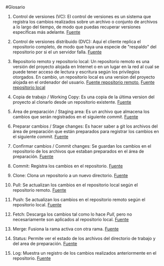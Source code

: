 #Glosario

1. Control de versiones (VC): El control de versiones es un sistema que registra los cambios realizados sobre un archivo o conjunto de archivos a lo largo del tiempo, de modo que puedas recuperar versiones específicas más adelante. [Fuente](https://git-scm.com/book/es/v1/Empezando-Acerca-del-control-de-versiones)

2. Control de versiones distribuido (DVC): Aquí el cliente replica el repositorio completo, de modo que haya una especie de "respaldo" del repositorio por si el un servidor falla. [Fuente](https://git-scm.com/book/es/v1/Empezando-Acerca-del-control-de-versiones)

3. Repositorio remoto y repositorio local: Un repositorio remoto es una versión del proyecto alojada en Internet o en un lugar en la red al cual se puede tener acceso de lectura y escritura según los privilegios otorgados. En cambio, un repositorio local es una version del proyecto alojada en el ordenador del usuario. [Fuente repositorio remoto](https://git-scm.com/book/es/v1/Fundamentos-de-Git-Trabajando-con-repositorios-remotos), [Fuente repositorio local](https://colaboratorio.net/atareao/developer/2017/git-y-github-trabajando-con-repositorios-locales/)

4. Copia de trabajo / Working Copy: Es una copia de la última version del proyecto al clonarlo desde un repositorio existente. [Fuente](https://git-scm.com/book/es/v1/Fundamentos-de-Git-Obteniendo-un-repositorio-Git)

5. Área de preparación / Staging area: Es un archivo que almacena los cambios que serán registrados en el siguiente _commit_. [Fuente](https://git-scm.com/book/en/v1/Getting-Started-Git-Basics)

6. Preparar cambios / Stage changes: Es hacer saber a git los archivos del área de preparación que están preparados para registrar los cambios en el siguiente _commit_. [Fuente](https://git-scm.com/book/es/v1/Fundamentos-de-Git-Guardando-cambios-en-el-repositorio)

7. Confirmar cambios / Commit changes: Se guardan los cambios en el repositorio de los archivos que estaban preparados en el área de preparación. [Fuente](https://git-scm.com/book/es/v1/Fundamentos-de-Git-Guardando-cambios-en-el-repositorio)

8. Commit: Registra los cambios en el repositorio. [Fuente](http://rogerdudler.github.io/git-guide/index.es.html)

9. Clone: Clona un repositorio a un nuevo directorio. [Fuente](https://git-scm.com/docs/git-clone)

10. Pull: Se actualizan los cambios en el repositorio local según el repositorio remoto. [Fuente](https://git-scm.com/book/es/v1/Fundamentos-de-Git-Trabajando-con-repositorios-remotos)

11. Push: Se actualizan los cambios en el repositorio remoto según el repositorio local. [Fuente](https://git-scm.com/book/es/v1/Fundamentos-de-Git-Trabajando-con-repositorios-remotos)

12. Fetch: Descarga los cambios tal como lo hace _Pull_, pero no necesariamente son aplicados al repositorio local. [Fuente](https://www.atlassian.com/git/tutorials/syncing/git-fetch)

13. Merge: Fusiona la rama activa con otra rama. [Fuente](http://rogerdudler.github.io/git-guide/index.es.html)

14. Status: Permite ver el estado de los archivos del directorio de trabajo y del area de preparación. [Fuente](https://git-scm.com/book/es/v2/Appendix-B%3A-Comandos-de-Git-Seguimiento-B%C3%A1sico)

15. Log: Muestra un registro de los cambios realizados anteriormente en el repositorio. [Fuente](https://git-scm.com/book/es/v1/Fundamentos-de-Git-Viendo-el-hist%C3%B3rico-de-confirmaciones)